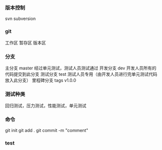 ### 版本控制
svn subversion
### git
工作区
暂存区
版本区
### 分支
主分支 master 经过单元测试，测试人员测试通过
开发分支 dev 开发人员所有的代码提交到此分支
测试分支 test 测试人员专用（由开发人员进行完单元测试代码放入此分支）
里程碑分支 tags v1.0.0 
### 测试种类
回归测试，压力测试，性能测试，单元测试
### 命令
git init
git add .
git commit -m "comment"
### test
